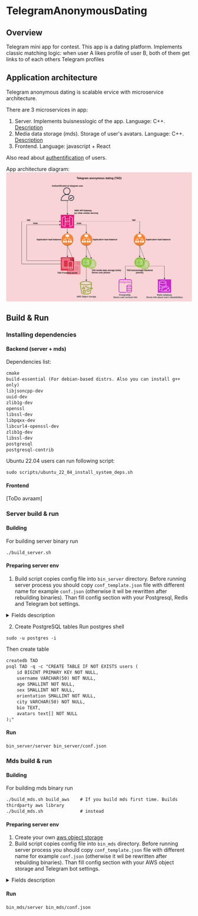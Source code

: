 # TelegramAnonymousDating
## Overview
Telegram mini app for contest. This app is a dating platform. Implements classic matching logic: when user A likes profile of user B, both of them get links to of each others Telegram profiles

## Application architecture
Telegram anonymous dating is scalable ervice with microservice architecture.

There are 3 microservices in app:
1. Server. Implements buisnesslogic of the app. Language: C++. [Description](doc/server.md)
2. Media data storage (mds). Storage of user's avatars. Language: C++. [Description](doc/mds.md)
3. Frontend. Language: javascript + React

Also read about [authentification](doc/authentification.md) of users.

App architecture diagram:
![app architecture](/doc/media/arch.png)

## Build & Run
### Installing dependencies
#### Backend (server + mds)

Dependencies list:

```
cmake
build-essential (For debian-based distrs. Also you can install g++ only)
libjsoncpp-dev
uuid-dev
zlib1g-dev
openssl
libssl-dev
libpqxx-dev
libcurl4-openssl-dev
zlib1g-dev
libssl-dev
postgresql
postgresql-contrib
```

Ubuntu 22.04 users can run following script:

```
sudo scripts/ubuntu_22_04_install_system_deps.sh
```

#### Frontend
[ToDo avraam]

### Server build & run
#### Building

For building server binary run

```
./build_server.sh
```

#### Preparing server env

1. Build script copies config file into ```bin_server``` directory. Before running server process you should copy ```conf_template.json``` file with different name for example ```conf.json``` (otherwise it wil be rewritten after rebuilding binaries). Than fill config section with your Postgresql, Redis and Telegram bot settings. 
<details>
    
<summary>Fields description</summary>

```server_host: string. Host to run server
  server_port: uint. Port to run server
  postgresql_host: string. Host of PostgreSQL installation
  postgresql_port: string. Port of PostgreSQL installation
  postgresql_db: string. PostgreSQL database name
  postgresql_user_table: string. Name of table with user data
  postgresql_userstring. PostgreSQL user
  postgresql_password: string. PostgreSQL password
  debug_enabled: bool. If it setted to true, binary will not validate initData. Use that mode only for debugging
  telegram_token: string. Telegram bot secret token
```
See also [authentification](doc/authentification.md)

</details>

2. Create PostgreSQL tables 
Run postgres shell
```
sudo -u postgres -i
```
Then create table
```
createdb TAD
psql TAD -q -c "CREATE TABLE IF NOT EXISTS users (
    id BIGINT PRIMARY KEY NOT NULL,
    username VARCHAR(50) NOT NULL,
    age SMALLINT NOT NULL,
    sex SMALLINT NOT NULL,
    orientation SMALLINT NOT NULL,
    city VARCHAR(50) NOT NULL,
    bio TEXT,
    avatars text[] NOT NULL
);"
```
#### Run

```bin_server/server bin_server/conf.json```


### Mds build & run
#### Building

For building mds binary run

```
./build_mds.sh build_aws    # If you build mds first time. Builds thirdparty aws library
./build_mds.sh              # instead
```
#### Preparing server env
1. Create your own [aws object storage](https://aws.amazon.com/ru/what-is/object-storage/)
2. Build script copies config file into ```bin_mds``` directory. Before running server process you should copy ```conf_template.json``` file with different name for example ```conf.json``` (otherwise it wil be rewritten after rebuilding binaries). Than fill config section with your AWS object storage and Telegram bot settings. 
<details>
    
<summary>Fields description</summary>

```server_host: string. Host to run server
  server_port: uint. Port to run server
  cloud_region: string. AWS storage region
  cloud_endpoint: string. AWS storage endpoint
  cloud_key_id: string. Id of your service account
  cloud_key: string. Secret key of your service account
  cloud_bucket: string. Bucket name where media will store
  debug_enabled: bool. If it setted to true, binary will not validate initData. Use that mode only for debugging
  telegram_token: string. Telegram bot secret token
```
See also [authentification](doc/authentification.md)

</details>

#### Run

```bin_mds/server bin_mds/conf.json```
